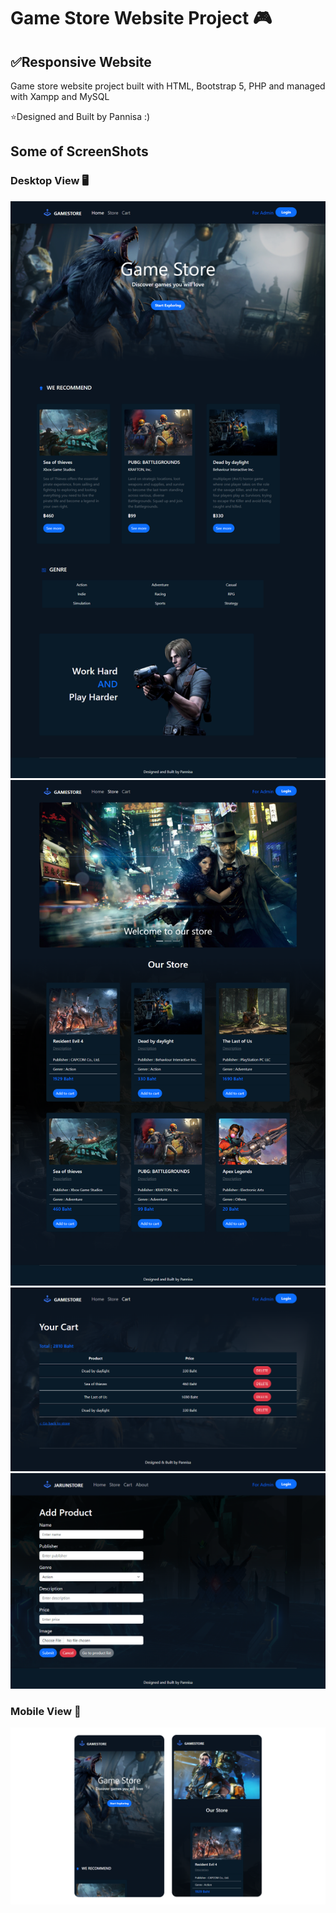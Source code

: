 # Game Store Website Project 🎮
## ✅Responsive Website
Game store website project built with HTML, Bootstrap 5, PHP and managed with Xampp and MySQL

⭐️Designed and Built by Pannisa :)

## Some of ScreenShots

### Desktop View 🖥️

<img src="images/gamestore-index-php.png">
<img src="images/gamestore-store-php.png">
<img src="images/gamestore-cart-php.png">
<img src="images/gamestore-fr-product-php.png">

### Mobile View 📱

<img src="images/gamestore-phone.png">

